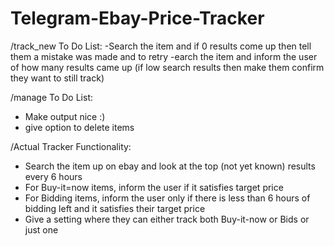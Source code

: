 # Telegram-Ebay-Price-Tracker

/track_new To Do List:
-Search the item and if 0 results come up then tell them a mistake was made and to retry
-earch the item and inform the user of how many results came up (if low search results then make them confirm they want to still track)

/manage To Do List:
- Make output nice :)
- give option to delete items

/Actual Tracker Functionality:
- Search the item up on ebay and look at the top (not yet known) results every 6 hours
- For Buy-it=now items, inform the user if it satisfies target price
- For Bidding items, inform the user only if there is less than 6 hours of bidding left and it satisfies their target price
- Give a setting where they can either track both Buy-it-now or Bids or just one 
